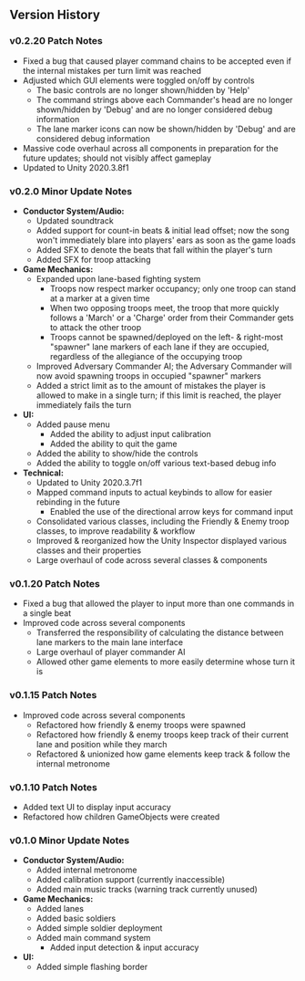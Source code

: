 ## Version History

### v0.2.20 Patch Notes 
* Fixed a bug that caused player command chains to be accepted even if the internal mistakes per turn limit was reached
* Adjusted which GUI elements were toggled on/off by controls
  * The basic controls are no longer shown/hidden by 'Help'
  * The command strings above each Commander's head are no longer shown/hidden by 'Debug' and are no longer considered debug information
  * The lane marker icons can now be shown/hidden by 'Debug' and are considered debug information
* Massive code overhaul across all components in preparation for the future updates; should not visibly affect gameplay
* Updated to Unity 2020.3.8f1

### v0.2.0 Minor Update Notes
* **Conductor System/Audio:**
  * Updated soundtrack
  * Added support for count-in beats & initial lead offset; now the song won't immediately blare into players' ears as soon as the game loads
  * Added SFX to denote the beats that fall within the player's turn
  * Added SFX for troop attacking
* **Game Mechanics:**
  * Expanded upon lane-based fighting system
    * Troops now respect marker occupancy; only one troop can stand at a marker at a given time
    * When two opposing troops meet, the troop that more quickly follows a 'March' or a 'Charge' order from their Commander gets to attack the other troop
    * Troops cannot be spawned/deployed on the left- & right-most "spawner" lane markers of each lane if they are occupied, regardless of the allegiance of the occupying troop
  * Improved Adversary Commander AI; the Adversary Commander will now avoid spawning troops in occupied "spawner" markers
  * Added a strict limit as to the amount of mistakes the player is allowed to make in a single turn; if this limit is reached, the player immediately fails the turn
* **UI:**
  * Added pause menu
    * Added the ability to adjust input calibration
    * Added the ability to quit the game
  * Added the ability to show/hide the controls
  * Added the ability to toggle on/off various text-based debug info
* **Technical:**
  * Updated to Unity 2020.3.7f1
  * Mapped command inputs to actual keybinds to allow for easier rebinding in the future
    * Enabled the use of the directional arrow keys for command input
  * Consolidated various classes, including the Friendly & Enemy troop classes, to improve readability & workflow
  * Improved & reorganized how the Unity Inspector displayed various classes and their properties
  * Large overhaul of code across several classes & components

### v0.1.20 Patch Notes 
* Fixed a bug that allowed the player to input more than one commands in a single beat
* Improved code across several components
    * Transferred the responsibility of calculating the distance between lane markers to the main lane interface
    * Large overhaul of player commander AI
    * Allowed other game elements to more easily determine whose turn it is

### v0.1.15 Patch Notes 
* Improved code across several components
    * Refactored how friendly & enemy troops were spawned
    * Refactored how friendly & enemy troops keep track of their current lane and position while they march
    * Refactored & unionized how game elements keep track & follow the internal metronome

### v0.1.10 Patch Notes
* Added text UI to display input accuracy
* Refactored how children GameObjects were created

### v0.1.0 Minor Update Notes
* **Conductor System/Audio:**
  * Added internal metronome
  * Added calibration support (currently inaccessible)
  * Added main music tracks (warning track currently unused)
* **Game Mechanics:**
  * Added lanes
  * Added basic soldiers
  * Added simple soldier deployment
  * Added main command system
    * Added input detection & input accuracy
* **UI:**
  * Added simple flashing border
